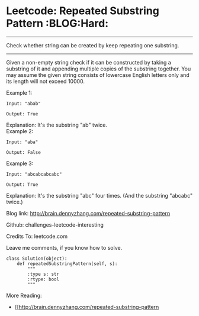 # Leetcode: Repeated Substring Pattern     :BLOG:Hard:


---

Check whether string can be created by keep repeating one substring.  

---

Given a non-empty string check if it can be constructed by taking a substring of it and appending multiple copies of the substring together. You may assume the given string consists of lowercase English letters only and its length will not exceed 10000.  

Example 1:  

    Input: "abab"
    
    Output: True

Explanation: It's the substring "ab" twice.  
Example 2:  

    Input: "aba"
    
    Output: False

Example 3:  

    Input: "abcabcabcabc"
    
    Output: True

Explanation: It's the substring "abc" four times. (And the substring "abcabc" twice.)  

Blog link: <http://brain.dennyzhang.com/repeated-substring-pattern>  

Github: challenges-leetcode-interesting  

Credits To: leetcode.com  

Leave me comments, if you know how to solve.  

    class Solution(object):
        def repeatedSubstringPattern(self, s):
            """
            :type s: str
            :rtype: bool
            """

More Reading:  
-   [[<http://brain.dennyzhang.com/repeated-substring-pattern>